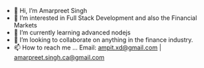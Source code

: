 - 👋 Hi, I’m Amarpreet Singh
- 👀 I’m interested in Full Stack Development and also the Financial Markets
- 🌱 I’m currently learning advanced nodejs
- 💞️ I’m looking to collaborate on anything in the finance industry.
- 📫 How to reach me ...
Email: ampit.xd@gmail.com | amarpreet.singh.ca@gmail.com

<!---
Ampit/Ampit is a ✨ special ✨ repository because its `README.md` (this file) appears on your GitHub profile.
You can click the Preview link to take a look at your changes.
--->
